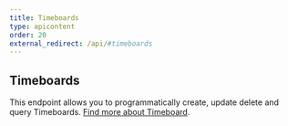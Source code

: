 ```yaml
---
title: Timeboards
type: apicontent
order: 20
external_redirect: /api/#timeboards
---
```


## Timeboards

This endpoint allows you to programmatically create, update delete and query Timeboards. [Find more about Timeboard](/graphing/dashboards/timeboard).
